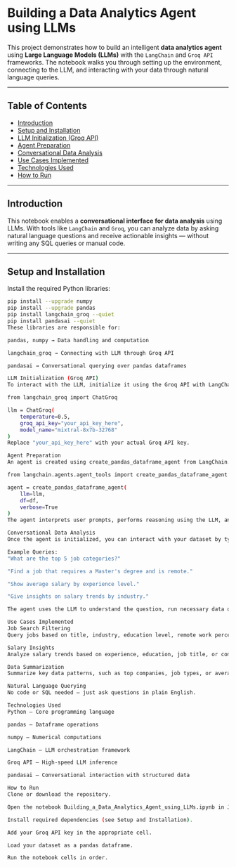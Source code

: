 # Building a Data Analytics Agent using LLMs

This project demonstrates how to build an intelligent **data analytics agent** using **Large Language Models (LLMs)** with the `LangChain` and `Groq API` frameworks. The notebook walks you through setting up the environment, connecting to the LLM, and interacting with your data through natural language queries.

---

## Table of Contents

- [Introduction](#introduction)
- [Setup and Installation](#setup-and-installation)
- [LLM Initialization (Groq API)](#llm-initialization-groq-api)
- [Agent Preparation](#agent-preparation)
- [Conversational Data Analysis](#conversational-data-analysis)
- [Use Cases Implemented](#use-cases-implemented)
- [Technologies Used](#technologies-used)
- [How to Run](#how-to-run)

---

## Introduction

This notebook enables a **conversational interface for data analysis** using LLMs. With tools like `LangChain` and `Groq`, you can analyze data by asking natural language questions and receive actionable insights — without writing any SQL queries or manual code.

---

## Setup and Installation

Install the required Python libraries:

```bash
pip install --upgrade numpy
pip install --upgrade pandas
pip install langchain_groq --quiet
pip install pandasai --quiet
These libraries are responsible for:

pandas, numpy → Data handling and computation

langchain_groq → Connecting with LLM through Groq API

pandasai → Conversational querying over pandas dataframes

LLM Initialization (Groq API)
To interact with the LLM, initialize it using the Groq API with LangChain:

from langchain_groq import ChatGroq

llm = ChatGroq(
    temperature=0.5,
    groq_api_key="your_api_key_here",
    model_name="mixtral-8x7b-32768"
)
Replace "your_api_key_here" with your actual Groq API key.

Agent Preparation
An agent is created using create_pandas_dataframe_agent from LangChain. This allows the LLM to process natural language queries on a pandas dataframe:

from langchain.agents.agent_tools import create_pandas_dataframe_agent

agent = create_pandas_dataframe_agent(
    llm=llm,
    df=df,
    verbose=True
)
The agent interprets user prompts, performs reasoning using the LLM, and executes relevant operations on the dataframe.

Conversational Data Analysis
Once the agent is initialized, you can interact with your dataset by typing natural language questions.

Example Queries:
"What are the top 5 job categories?"

"Find a job that requires a Master's degree and is remote."

"Show average salary by experience level."

"Give insights on salary trends by industry."

The agent uses the LLM to understand the question, run necessary data operations, and return meaningful answers.

Use Cases Implemented
Job Search Filtering
Query jobs based on title, industry, education level, remote work percentage, or experience level.

Salary Insights
Analyze salary trends based on experience, education, job title, or company size.

Data Summarization
Summarize key data patterns, such as top companies, job types, or average salaries.

Natural Language Querying
No code or SQL needed — just ask questions in plain English.

Technologies Used
Python – Core programming language

pandas – Dataframe operations

numpy – Numerical computations

LangChain – LLM orchestration framework

Groq API – High-speed LLM inference

pandasai – Conversational interaction with structured data

How to Run
Clone or download the repository.

Open the notebook Building_a_Data_Analytics_Agent_using_LLMs.ipynb in Jupyter or Colab.

Install required dependencies (see Setup and Installation).

Add your Groq API key in the appropriate cell.

Load your dataset as a pandas dataframe.

Run the notebook cells in order.

